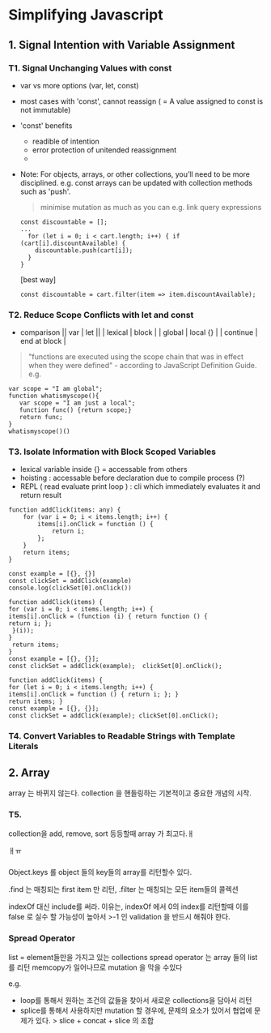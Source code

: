 # Simplifying Javascript

## 1. Signal Intention with Variable Assignment
### T1. Signal Unchanging Values with const
- var vs more options (var, let, const)
- most cases with 'const', cannot reassign ( = A value assigned to const is not immutable)
- 'const' benefits
  - readible of intention
  - error protection of unitended reassignment
  - 
- Note:
  For objects, arrays, or other collections, you’ll need to be more disciplined.
  e.g. const arrays can be updated with collection methods such as 'push'.
  > minimise mutation as much as you can
  > e.g. link query expressions
  ```
  const discountable = [];
  ...
    for (let i = 0; i < cart.length; i++) { if (cart[i].discountAvailable) {
      discountable.push(cart[i]);
    }
  }
  ```  
  
  [best way]
  ```
  const discountable = cart.filter(item => item.discountAvailable);
  ```
  
  
### T2. Reduce Scope Conflicts with let and const
- comparison
|| var | let ||
| lexical | block |
| global | local {} |
| continue | end at block |

> "functions are executed using the scope chain that was in effect when they were defined" - according to JavaScript Definition Guide.
> e.g. 
  ```
  var scope = "I am global";
  function whatismyscope(){
     var scope = "I am just a local";
     function func() {return scope;}
     return func;
  }
  whatismyscope()()
  ```

### T3. Isolate Information with Block Scoped Variables
- lexical variable inside {} = accessable from others
- hoisting : accessable before declaration due to compile process (?)
- REPL ( read evaluate print loop ) : cli which immediately evaluates it and return result

```
function addClick(items: any) { 
    for (var i = 0; i < items.length; i++) { 
        items[i].onClick = function () { 
            return i; 
        }; 
    } 
    return items; 
} 

const example = [{}, {}]
const clickSet = addClick(example) 
console.log(clickSet[0].onClick())
```

```
function addClick(items) {
for (var i = 0; i < items.length; i++) {
items[i].onClick = (function (i) { return function () {
return i; };
 }(i));
}
 return items;
}
const example = [{}, {}];
const clickSet = addClick(example);  clickSet[0].onClick();
```

```
function addClick(items) {
for (let i = 0; i < items.length; i++) {
items[i].onClick = function () { return i; }; }
return items; }
const example = [{}, {}];
const clickSet = addClick(example); clickSet[0].onClick();
```

### T4. Convert Variables to Readable Strings with Template Literals


## 2. Array
array 는 바뀌지 않는다.
collection 을 핸들링하는 기본적이고 중요한 개념의 시작.
### T5. 
collection을 add, remove, sort 등등할때 array 가 최고다.ㅐ

ㅐㅠ
### 
Object.keys 롤 object 들의 key들의 array를 리턴할수 있다. 

.find 는 매칭되는 first item 만 리턴, 
.filter 는 매칭되는 모든 item들의 콜렉션

indexOf 대신 include를 써라. 
이유는, indexOf 에서 0의 index를 리턴할때 이를 false 로 실수 할 가능성이 높아서 >-1 인 validation 을 반드시 해줘야 한다. 

### Spread Operator
list =  element들만을 가지고 있는 collections
spread operator 는 array 들의 list 를 리턴
memcopy가 일어나므로 mutation 을 막을 수있다

e.g. 
 - loop를 통해서 원하는 조건의 값들을 찾아서 새로운 collections을 담아서 리턴 
 - splice를 통해서 사용하지만 mutation 할 경우에, 문제의 요소가 있어서 협업에 문제가 있다. > slice + concat + slice 의 조합 

